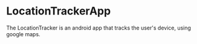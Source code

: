 # LocationTrackerApp
The LocationTracker is an android app that tracks the user's device, using google maps.

